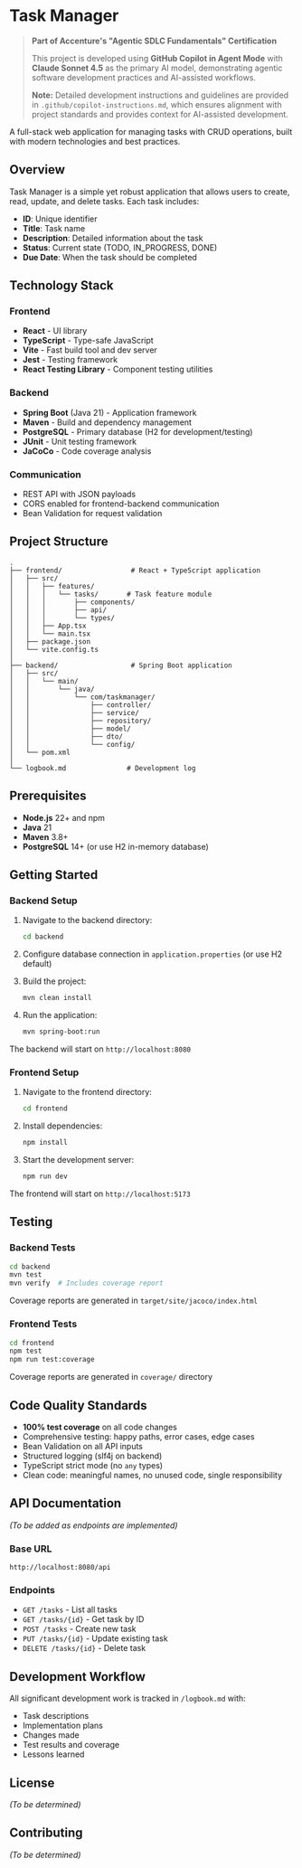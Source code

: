 # Task Manager

> **Part of Accenture's "Agentic SDLC Fundamentals" Certification**
>
> This project is developed using **GitHub Copilot in Agent Mode** with **Claude Sonnet 4.5** as the primary AI model, demonstrating agentic software development practices and AI-assisted workflows.
>
> **Note:** Detailed development instructions and guidelines are provided in `.github/copilot-instructions.md`, which ensures alignment with project standards and provides context for AI-assisted development.

A full-stack web application for managing tasks with CRUD operations, built with modern technologies and best practices.

## Overview

Task Manager is a simple yet robust application that allows users to create, read, update, and delete tasks. Each task includes:
- **ID**: Unique identifier
- **Title**: Task name
- **Description**: Detailed information about the task
- **Status**: Current state (TODO, IN_PROGRESS, DONE)
- **Due Date**: When the task should be completed

## Technology Stack

### Frontend
- **React** - UI library
- **TypeScript** - Type-safe JavaScript
- **Vite** - Fast build tool and dev server
- **Jest** - Testing framework
- **React Testing Library** - Component testing utilities

### Backend
- **Spring Boot** (Java 21) - Application framework
- **Maven** - Build and dependency management
- **PostgreSQL** - Primary database (H2 for development/testing)
- **JUnit** - Unit testing framework
- **JaCoCo** - Code coverage analysis

### Communication
- REST API with JSON payloads
- CORS enabled for frontend-backend communication
- Bean Validation for request validation

## Project Structure

```
.
├── frontend/                 # React + TypeScript application
│   ├── src/
│   │   ├── features/
│   │   │   └── tasks/       # Task feature module
│   │   │       ├── components/
│   │   │       ├── api/
│   │   │       └── types/
│   │   ├── App.tsx
│   │   └── main.tsx
│   ├── package.json
│   └── vite.config.ts
│
├── backend/                  # Spring Boot application
│   ├── src/
│   │   └── main/
│   │       └── java/
│   │           └── com/taskmanager/
│   │               ├── controller/
│   │               ├── service/
│   │               ├── repository/
│   │               ├── model/
│   │               ├── dto/
│   │               └── config/
│   └── pom.xml
│
└── logbook.md               # Development log
```

## Prerequisites

- **Node.js** 22+ and npm
- **Java** 21
- **Maven** 3.8+
- **PostgreSQL** 14+ (or use H2 in-memory database)

## Getting Started

### Backend Setup

1. Navigate to the backend directory:
   ```bash
   cd backend
   ```

2. Configure database connection in `application.properties` (or use H2 default)

3. Build the project:
   ```bash
   mvn clean install
   ```

4. Run the application:
   ```bash
   mvn spring-boot:run
   ```

The backend will start on `http://localhost:8080`

### Frontend Setup

1. Navigate to the frontend directory:
   ```bash
   cd frontend
   ```

2. Install dependencies:
   ```bash
   npm install
   ```

3. Start the development server:
   ```bash
   npm run dev
   ```

The frontend will start on `http://localhost:5173`

## Testing

### Backend Tests
```bash
cd backend
mvn test
mvn verify  # Includes coverage report
```

Coverage reports are generated in `target/site/jacoco/index.html`

### Frontend Tests
```bash
cd frontend
npm test
npm run test:coverage
```

Coverage reports are generated in `coverage/` directory

## Code Quality Standards

- **100% test coverage** on all code changes
- Comprehensive testing: happy paths, error cases, edge cases
- Bean Validation on all API inputs
- Structured logging (slf4j on backend)
- TypeScript strict mode (no `any` types)
- Clean code: meaningful names, no unused code, single responsibility

## API Documentation

*(To be added as endpoints are implemented)*

### Base URL
```
http://localhost:8080/api
```

### Endpoints
- `GET /tasks` - List all tasks
- `GET /tasks/{id}` - Get task by ID
- `POST /tasks` - Create new task
- `PUT /tasks/{id}` - Update existing task
- `DELETE /tasks/{id}` - Delete task

## Development Workflow

All significant development work is tracked in `/logbook.md` with:
- Task descriptions
- Implementation plans
- Changes made
- Test results and coverage
- Lessons learned

## License

*(To be determined)*

## Contributing

*(To be determined)*

